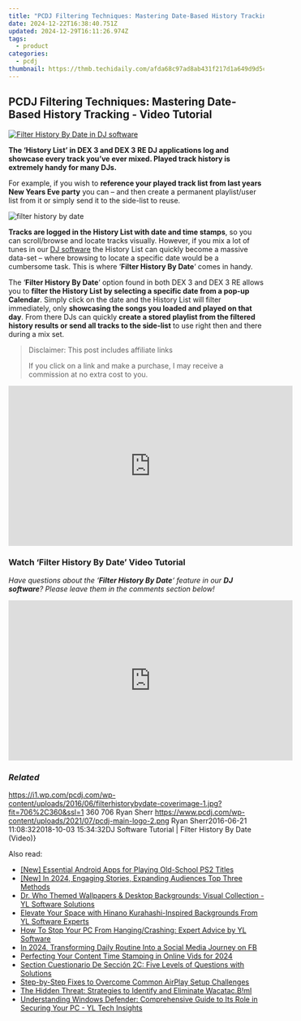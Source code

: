 ```yaml
---
title: "PCDJ Filtering Techniques: Mastering Date-Based History Tracking - Video Tutorial"
date: 2024-12-22T16:38:40.751Z
updated: 2024-12-29T16:11:26.974Z
tags:
  - product
categories:
  - pcdj
thumbnail: https://thmb.techidaily.com/afda68c97ad8ab431f217d1a649d9d5c1081b7b5e12422de4ab2672dba23567f.jpg
---
```


## PCDJ Filtering Techniques: Mastering Date-Based History Tracking - Video Tutorial

[![Filter History By Date in DJ software](https://i1.wp.com/pcdj.com/wp-content/uploads/2016/06/filterhistorybydate-coverimage-1.jpg?resize=706%2C321&ssl=1)](https://i1.wp.com/pcdj.com/wp-content/uploads/2016/06/filterhistorybydate-coverimage-1.jpg?fit=706%2C360&ssl=1 "Filter History By Date In DEX 3")

**The ‘History List’ in DEX 3 and DEX 3 RE DJ applications log and showcase every track you’ve ever mixed. Played track history is extremely handy for many DJs.**

For example, if you wish to **reference your played track list from last years New Years Eve party** you can – and then create a permanent playlist/user list from it or simply send it to the side-list to reuse.

![filter history by date](https://i1.wp.com/pcdj.com/wp-content/uploads/2016/06/filterhistorybydate.jpg?fit=300%2C300&ssl=1 "filter history by date")

**Tracks are logged in the History List with date and time stamps**, so you can scroll/browse and locate tracks visually. However, if you mix a lot of tunes in our [DJ software](https://tools.techidaily.com/pcdj/products/) the History List can quickly become a massive data-set – where browsing to locate a specific date would be a cumbersome task. This is where ‘**Filter History By Date**‘ comes in handy.

The ‘**Filter History By Date**‘ option found in both DEX 3 and DEX 3 RE allows you to **filter the History List by selecting a specific date from a pop-up Calendar**. Simply click on the date and the History List will filter immediately, only **showcasing the songs you loaded and played on that day**. From there DJs can quickly **create a stored playlist from the filtered history results or send all tracks to the side-list** to use right then and there during a mix set.

>  Disclaimer: This post includes affiliate links
>
>  If you click on a link and make a purchase, I may receive a commission at no extra cost to you.
>

<!-- affiliate ads begin -->
<iframe width="560" height="315" src="https://www.youtube.com/embed/odDOPrPjRYY?si=7QHzdUkTPNkHJiVj" title="YouTube video player" frameborder="0" allow="accelerometer; autoplay; clipboard-write; encrypted-media; gyroscope; picture-in-picture; web-share" referrerpolicy="strict-origin-when-cross-origin" allowfullscreen></iframe>
<!-- affiliate ads end -->

### Watch ‘Filter History By Date’ Video Tutorial

_Have questions about the ‘**Filter History By Date**‘ feature in our **DJ software**? Please leave them in the comments section below!_

<!-- affiliate ads begin -->
<iframe width="560" height="315" src="https://www.youtube.com/embed/K7fATC_lI7o?si=UFotPJqflDRZr-mv" title="YouTube video player" frameborder="0" allow="accelerometer; autoplay; clipboard-write; encrypted-media; gyroscope; picture-in-picture; web-share" referrerpolicy="strict-origin-when-cross-origin" allowfullscreen></iframe>
<!-- affiliate ads end -->

### _Related_

https://i1.wp.com/pcdj.com/wp-content/uploads/2016/06/filterhistorybydate-coverimage-1.jpg?fit=706%2C360&ssl=1 360 706 Ryan Sherr https://www.pcdj.com/wp-content/uploads/2021/07/pcdj-main-logo-2.png Ryan Sherr2016-06-21 11:08:322018-10-03 15:34:32DJ Software Tutorial | Filter History By Date (Video)}

<ins class="adsbygoogle"
     style="display:block"
     data-ad-format="autorelaxed"
     data-ad-client="ca-pub-7571918770474297"
     data-ad-slot="1223367746"></ins>

<ins class="adsbygoogle"
     style="display:block"
     data-ad-client="ca-pub-7571918770474297"
     data-ad-slot="8358498916"
     data-ad-format="auto"
     data-full-width-responsive="true"></ins>

<span class="atpl-alsoreadstyle">Also read:</span>
<div><ul>
<li><a href="https://screen-activity-recording.techidaily.com/new-essential-android-apps-for-playing-old-school-ps2-titles/"><u>[New] Essential Android Apps for Playing Old-School PS2 Titles</u></a></li>
<li><a href="https://youtube-data.techidaily.com/n-2024-engaging-stories-expanding-audiences-top-three-methods/"><u>[New] In 2024, Engaging Stories, Expanding Audiences Top Three Methods</u></a></li>
<li><a href="https://win-updates.techidaily.com/dr-who-themed-wallpapers-and-desktop-backgrounds-visual-collection-yl-software-solutions/"><u>Dr. Who Themed Wallpapers & Desktop Backgrounds: Visual Collection - YL Software Solutions</u></a></li>
<li><a href="https://win-updates.techidaily.com/elevate-your-space-with-hinano-kurahashi-inspired-backgrounds-from-yl-software-experts/"><u>Elevate Your Space with Hinano Kurahashi-Inspired Backgrounds From YL Software Experts</u></a></li>
<li><a href="https://win-updates.techidaily.com/how-to-stop-your-pc-from-hangingcrashing-expert-advice-by-yl-software/"><u>How To Stop Your PC From Hanging/Crashing: Expert Advice by YL Software</u></a></li>
<li><a href="https://facebook-videos.techidaily.com/in-2024-transforming-daily-routine-into-a-social-media-journey-on-fb/"><u>In 2024, Transforming Daily Routine Into a Social Media Journey on FB</u></a></li>
<li><a href="https://extra-skills.techidaily.com/perfecting-your-content-time-stamping-in-online-vids-for-2024/"><u>Perfecting Your Content Time Stamping in Online Vids for 2024</u></a></li>
<li><a href="https://win-updates.techidaily.com/section-cuestionario-de-seccion-2c-five-levels-of-questions-with-solutions/"><u>Section Cuestionario De Sección 2C: Five Levels of Questions with Solutions</u></a></li>
<li><a href="https://fox-that.techidaily.com/step-by-step-fixes-to-overcome-common-airplay-setup-challenges/"><u>Step-by-Step Fixes to Overcome Common AirPlay Setup Challenges</u></a></li>
<li><a href="https://win11.techidaily.com/the-hidden-threat-strategies-to-identify-and-eliminate-wacatacbml/"><u>The Hidden Threat: Strategies to Identify and Eliminate Wacatac.B!ml</u></a></li>
<li><a href="https://win-updates.techidaily.com/understanding-windows-defender-comprehensive-guide-to-its-role-in-securing-your-pc-yl-tech-insights/"><u>Understanding Windows Defender: Comprehensive Guide to Its Role in Securing Your PC - YL Tech Insights</u></a></li>
</ul></div>

